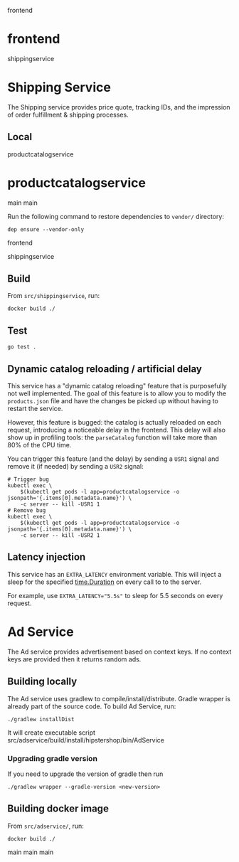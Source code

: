  frontend
# frontend

 shippingservice
# Shipping Service

The Shipping service provides price quote, tracking IDs, and the impression of order fulfillment & shipping processes.

## Local

 productcatalogservice
# productcatalogservice
 main
 main

Run the following command to restore dependencies to `vendor/` directory:

    dep ensure --vendor-only
 frontend


 shippingservice
## Build

From `src/shippingservice`, run:

```
docker build ./
```

## Test

```
go test .
```

## Dynamic catalog reloading / artificial delay

This service has a "dynamic catalog reloading" feature that is purposefully
not well implemented. The goal of this feature is to allow you to modify the
`products.json` file and have the changes be picked up without having to
restart the service.

However, this feature is bugged: the catalog is actually reloaded on each
request, introducing a noticeable delay in the frontend. This delay will also
show up in profiling tools: the `parseCatalog` function will take more than 80%
of the CPU time.

You can trigger this feature (and the delay) by sending a `USR1` signal and
remove it (if needed) by sending a `USR2` signal:

```
# Trigger bug
kubectl exec \
    $(kubectl get pods -l app=productcatalogservice -o jsonpath='{.items[0].metadata.name}') \
    -c server -- kill -USR1 1
# Remove bug
kubectl exec \
    $(kubectl get pods -l app=productcatalogservice -o jsonpath='{.items[0].metadata.name}') \
    -c server -- kill -USR2 1
```

## Latency injection

This service has an `EXTRA_LATENCY` environment variable. This will inject a sleep for the specified [time.Duration](https://golang.org/pkg/time/#ParseDuration) on every call to
to the server.

For example, use `EXTRA_LATENCY="5.5s"` to sleep for 5.5 seconds on every request.

# Ad Service

The Ad service provides advertisement based on context keys. If no context keys are provided then it returns random ads.

## Building locally

The Ad service uses gradlew to compile/install/distribute. Gradle wrapper is already part of the source code. To build Ad Service, run:

```
./gradlew installDist
```
It will create executable script src/adservice/build/install/hipstershop/bin/AdService

### Upgrading gradle version
If you need to upgrade the version of gradle then run

```
./gradlew wrapper --gradle-version <new-version>
```

## Building docker image

From `src/adservice/`, run:

```
docker build ./
```

 main
 main
 main
